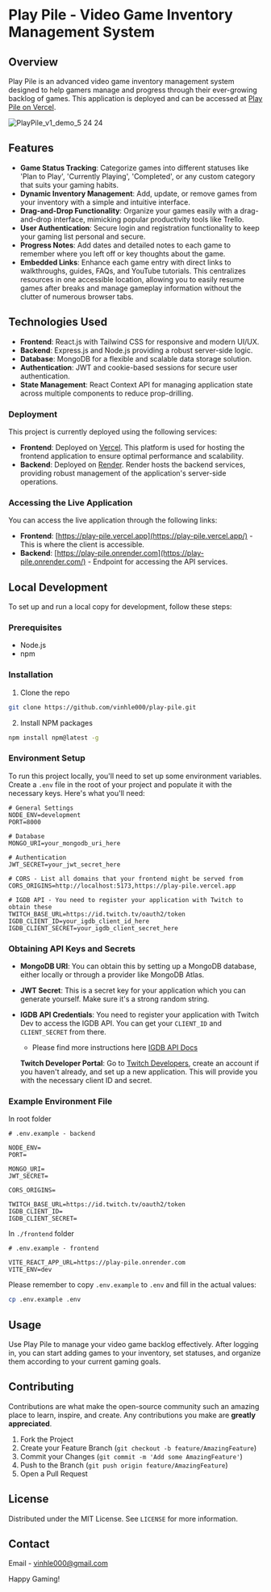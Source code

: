 # Play Pile - Video Game Inventory Management System

## Overview
Play Pile is an advanced video game inventory management system designed to help gamers manage and progress through their ever-growing backlog of games. This application is deployed and can be accessed at [Play Pile on Vercel](https://play-pile.vercel.app).

![PlayPile_v1_demo_5 24 24](https://github.com/vinhle000/play-pile/assets/26887964/4e72a31c-0d09-4964-a307-b559cd0fc64d)

## Features
- **Game Status Tracking**: Categorize games into different statuses like 'Plan to Play', 'Currently Playing', 'Completed', or any custom category that suits your gaming habits.
- **Dynamic Inventory Management**: Add, update, or remove games from your inventory with a simple and intuitive interface.
- **Drag-and-Drop Functionality**: Organize your games easily with a drag-and-drop interface, mimicking popular productivity tools like Trello.
- **User Authentication**: Secure login and registration functionality to keep your gaming list personal and secure.
- **Progress Notes**: Add dates and detailed notes to each game to remember where you left off or key thoughts about the game.
- **Embedded Links**: Enhance each game entry with direct links to walkthroughs, guides, FAQs, and YouTube tutorials. This centralizes resources in one accessible location, allowing you to easily resume games after breaks and manage gameplay information without the clutter of numerous browser tabs.

## Technologies Used
- **Frontend**: React.js with Tailwind CSS for responsive and modern UI/UX.
- **Backend**: Express.js and Node.js providing a robust server-side logic.
- **Database**: MongoDB for a flexible and scalable data storage solution.
- **Authentication**: JWT and cookie-based sessions for secure user authentication.
- **State Management**: React Context API for managing application state across multiple components to reduce prop-drilling.

### Deployment
This project is currently deployed using the following services:

- **Frontend**: Deployed on [Vercel](https://vercel.com/). This platform is used for hosting the frontend application to ensure optimal performance and scalability.
- **Backend**: Deployed on [Render](https://render.com/). Render hosts the backend services, providing robust management of the application's server-side operations.

### Accessing the Live Application
You can access the live application through the following links:

- **Frontend**: [https://play-pile.vercel.app](https://play-pile.vercel.app/) - This is where the client is accessible.
- **Backend**: [https://play-pile.onrender.com](https://play-pile.onrender.com/) - Endpoint for accessing the API services.


## Local Development
To set up and run a local copy for development, follow these steps:

### Prerequisites
- Node.js
- npm


### Installation
1. Clone the repo
```sh
git clone https://github.com/vinhle000/play-pile.git
```
2. Install NPM packages
```sh
npm install npm@latest -g
```

### Environment Setup
To run this project locally, you'll need to set up some environment variables. Create a `.env` file in the root of your project and populate it with the necessary keys. Here's what you'll need:

```plaintext
# General Settings
NODE_ENV=development
PORT=8000

# Database
MONGO_URI=your_mongodb_uri_here

# Authentication
JWT_SECRET=your_jwt_secret_here

# CORS - List all domains that your frontend might be served from
CORS_ORIGINS=http://localhost:5173,https://play-pile.vercel.app

# IGDB API - You need to register your application with Twitch to obtain these
TWITCH_BASE_URL=https://id.twitch.tv/oauth2/token
IGDB_CLIENT_ID=your_igdb_client_id_here
IGDB_CLIENT_SECRET=your_igdb_client_secret_here
```

### Obtaining API Keys and Secrets
- **MongoDB URI**: You can obtain this by setting up a MongoDB database, either locally or through a provider like MongoDB Atlas.
- **JWT Secret**: This is a secret key for your application which you can generate yourself. Make sure it's a strong random string.
- **IGDB API Credentials**: You need to register your application with Twitch Dev to access the IGDB API. You can get your `CLIENT_ID` and `CLIENT_SECRET` from there.
  - Please find more instructions here [IGDB API Docs](https://api-docs.igdb.com/#getting-started)


  **Twitch Developer Portal**: Go to [Twitch Developers](https://dev.twitch.tv/console/apps), create an account if you haven't already, and set up a new application. This will provide you with the necessary client ID and secret.

### Example Environment File

In root folder
```plaintext
# .env.example - backend

NODE_ENV=
PORT=

MONGO_URI=
JWT_SECRET=

CORS_ORIGINS=

TWITCH_BASE_URL=https://id.twitch.tv/oauth2/token
IGDB_CLIENT_ID=
IGDB_CLIENT_SECRET=
```

In ```./frontend``` folder
```plaintext
# .env.example - frontend

VITE_REACT_APP_URL=https://play-pile.onrender.com
VITE_ENV=dev
```

Please remember to copy `.env.example` to `.env` and fill in the actual values:
```sh
cp .env.example .env
```

## Usage
Use Play Pile to manage your video game backlog effectively. After logging in, you can start adding games to your inventory, set statuses, and organize them according to your current gaming goals.

## Contributing
Contributions are what make the open-source community such an amazing place to learn, inspire, and create. Any contributions you make are **greatly appreciated**.

1. Fork the Project
2. Create your Feature Branch (`git checkout -b feature/AmazingFeature`)
3. Commit your Changes (`git commit -m 'Add some AmazingFeature'`)
4. Push to the Branch (`git push origin feature/AmazingFeature`)
5. Open a Pull Request

## License
Distributed under the MIT License. See `LICENSE` for more information.

## Contact
Email - vinhle000@gmail.com

Happy Gaming!
